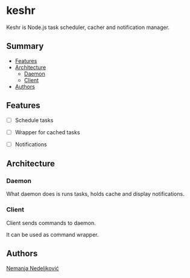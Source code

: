 # keshr

Keshr is Node.js task scheduler, cacher and notification manager.

## Summary

<!-- vim-markdown-toc GFM -->

* [Features](#features)
* [Architecture](#architecture)
	* [Daemon](#daemon)
	* [Client](#client)
* [Authors](#authors)

<!-- vim-markdown-toc -->

## Features

 * [ ] Schedule tasks

 * [ ] Wrapper for cached tasks

 * [ ] Notifications

## Architecture

### Daemon

What daemon does is runs tasks, holds cache and display notifications.

### Client

Client sends commands to daemon. 

It can be used as command wrapper. 

## Authors

[Nemanja Nedeljković](https://nemanja.top/)

